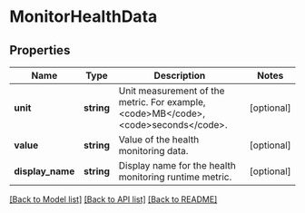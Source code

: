 # MonitorHealthData

## Properties
Name | Type | Description | Notes
------------ | ------------- | ------------- | -------------
**unit** | **string** | Unit measurement of the metric. For example, &lt;code&gt;MB&lt;/code&gt;, &lt;code&gt;seconds&lt;/code&gt;. | [optional] 
**value** | **string** | Value of the health monitoring data. | [optional] 
**display_name** | **string** | Display name for the health monitoring runtime metric. | [optional] 

[[Back to Model list]](../README.md#documentation-for-models) [[Back to API list]](../README.md#documentation-for-api-endpoints) [[Back to README]](../README.md)


